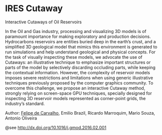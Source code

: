 # IRES Cutaway

Interactive Cutaways of Oil Reservoirs

In the Oil and Gas industry, processing and visualizing 3D models is of paramount importance for making exploratory and production decisions. Hydrocarbons reservoirs are entities buried deep in the earth’s crust, and a simplified 3D geological model that mimics this environment is generated to run simulations and help understand geological and physical concepts. For the task of visually inspecting these models, we advocate the use of Cutaways: an illustrative technique to emphasize important structures or parts of the model by selectively discarding occluding parts, while keeping the contextual information. However, the complexity of reservoir models imposes severe restrictions and limitations when using generic illustrative techniques previously proposed by the computer graphics community. To overcome this challenge, we propose an interactive Cutaway method, strongly relying on screen-space GPU techniques, specially designed for inspecting 3D reservoir models represented as corner-point grids, the industry’s standard.

Author: <a href="https://www.felipedecarvalho.com" target="_blank">Felipe de Carvalho</a>, Emilio Brazil, Ricardo Marroquim, Mario Souza, Antonio Oliveira

@see http://dx.doi.org/10.1016/j.gmod.2016.02.001
